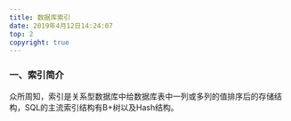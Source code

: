 ```yaml
---
title: 数据库索引
date: 2019年4月12日14:24:07
top: 2
copyright: true
---
```




### 一、索引简介

众所周知，索引是关系型数据库中给数据库表中一列或多列的值排序后的存储结构，SQL的主流索引结构有B+树以及Hash结构。

<!--more-->